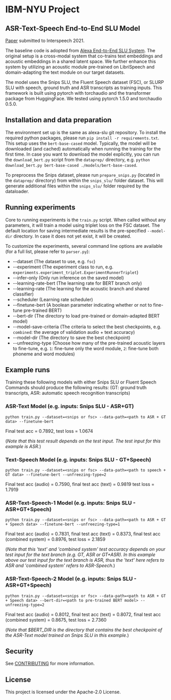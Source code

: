 # IBM-NYU Project
## ASR-Text-Speech End-to-End SLU Model

[Paper](https://arxiv.org/abs/2104.03842) submitted to Interspeech 2021.

The baseline code is adopted from [Alexa End-to-End SLU System](https://github.com/alexa/alexa-end-to-end-slu). 
The original setup is a cross-modal system that co-trains text embeddings and acoustic embeddings in a shared latent space.
We further enhance this system by utilizing an acoustic module pre-trained on LibriSpeech and domain-adapting the text module on our target datasets.

The model uses the Snips SLU, the Fluent Speech dataset (FSC), or SLURP SLU with speech, ground truth and ASR transcripts as training inputs.
This framework is built using pytorch with torchaudio and the transformer package from HuggingFace.
We tested using pytorch 1.5.0 and torchaudio 0.5.0.

## Installation and data preparation

The environment set up is the same as alexa-slu git repository.
To install the required python packages, please run `pip install -r requirements.txt`. This setup uses the `bert-base-cased` model.
Typically, the model will be downloaded (and cached) automatically when running the training for the first time.
In case you want to download the model explicitly, you can run the `download_bert.py` script from the `dataprep/` directory,
e.g. `python download_bert.py bert-base-cased ./models/bert-base-cased`. 

To preprocess the Snips dataset, please run `prepare_snips.py` (located in the `dataprep/` directory) from within the `snips_slu/` folder dataset.
This will generate additional files within the `snips_slu/` folder required by the dataloader.

## Running experiments

Core to running experiments is the `train.py` script.
When called without any parameters, it will train a model using triplet loss on the FSC dataset.
The default location for saving intermediate results is the pre-specified `--model-dir` directory.
In case it does not yet exist, it will be created.

To customize the experiments, several command line options are available (for a full list, please refer to `parser.py`):

* --dataset (The dataset to use, e.g. `fsc`)
* --experiment (The experiment class to run, e.g. `experiments.experiment_triplet.ExperimentRunnerTriplet`)
* --infer-only (Only run inference on the saved model)
* --learning-rate-bert (The learning rate for BERT branch only)
* --learning-rate (The learning for the acoustic branch and shared classifier)
* --scheduler (Learning rate scheduler)
* --finetune-bert (A boolean parameter indicating whether or not to fine-tune pre-trained BERT)
* --bert-dir (The directory to load pre-trained or domain-adapted BERT model)
* --model-save-criteria (The criteria to select the best checkpoints, e.g. `combined`: the average of validation audio + text accuracy)
* --model-dir (The directory to save the best checkpoint)
* --unfreezing-type (Choose how many of the pre-trained acoustic layers to fine-tune, e.g. `1`: fine-tune only the word module, `2`: fine-tune both phoneme and word modules)

## Example runs

Training these following models with either Snips SLU or Fluent Speech Commands should produce the following results:
(GT: ground truth transcripts, ASR: automatic speech recognition transcripts)

### ASR-Text Model (e.g. inputs: Snips SLU - ASR+GT)

`python train.py --dataset=<snips or fsc> --data-path=<path to ASR + GT data> --finetune-bert` 

Final test acc = 0.7892, test loss = 1.0674

(*Note that this test result depends on the test input. The test input for this example is ASR.*)

### Text-Speech Model (e.g. inputs: Snips SLU - GT+Speech)

`python train.py --dataset=<snips or fsc> --data-path=<path to speech + GT data> --finetune-bert --unfreezing-type=2`

Final test acc (audio) = 0.7590, final test acc (text) = 0.9819 test loss = 1.7919

### ASR-Text-Speech-1 Model (e.g. inputs: Snips SLU - ASR+GT+Speech)

`python train.py --dataset=<snips or fsc> --data-path=<path to ASR + GT + Speech data> --finetune-bert --unfreezing-type=1`

Final test acc (audio) = 0.7831, final test acc (text) = 0.8373, final test acc (combined system) = 0.8976, test loss = 2.1859

(*Note that this 'text' and 'combined system' test accuracy depends on your test input for the text branch (e.g. GT, ASR or GT+ASR). 
In this example above our test input for the text branch is ASR, thus the 'text' here refers to ASR and 'combined system' refers to ASR-Speech.*)

### ASR-Text-Speech-2 Model (e.g. inputs: Snips SLU - ASR+GT+Speech)

`python train.py --dataset=<snips or fsc> --data-path=<path to ASR + GT + Speech data> --bert-dir=<path to pre-trained BERT model> --unfreezing-type=2`

Final test acc (audio) = 0.8012, final test acc (text) = 0.8072, final test acc (combined system) = 0.8675, test loss = 2.7360

(*Note that $BERT_DIR is the directory that contains the best checkpoint of the ASR-Text model trained on Snips SLU in this example.*)

## Security

See [CONTRIBUTING](CONTRIBUTING.md#security-issue-notifications) for more information.

## License

This project is licensed under the Apache-2.0 License.
